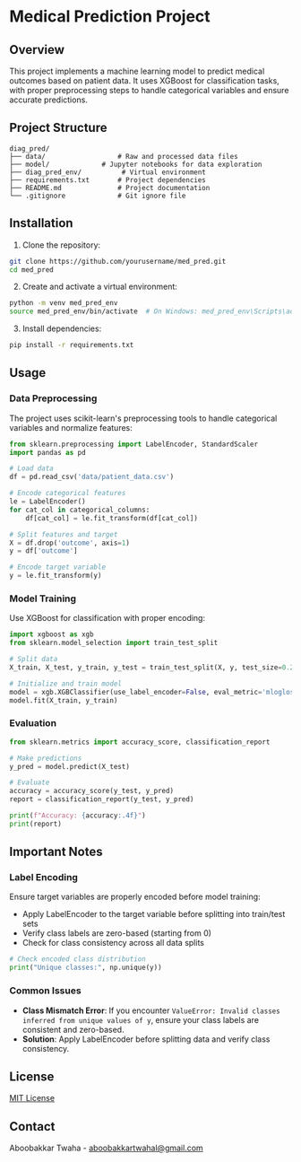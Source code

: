 # Medical Prediction Project

## Overview
This project implements a machine learning model to predict medical outcomes based on patient data. It uses XGBoost for classification tasks, with proper preprocessing steps to handle categorical variables and ensure accurate predictions.

## Project Structure
```
diag_pred/
├── data/                  # Raw and processed data files
├── model/             # Jupyter notebooks for data exploration
├── diag_pred_env/          # Virtual environment
├── requirements.txt       # Project dependencies
├── README.md              # Project documentation
└── .gitignore             # Git ignore file
```

## Installation

1. Clone the repository:
```bash
git clone https://github.com/yourusername/med_pred.git
cd med_pred
```

2. Create and activate a virtual environment:
```bash
python -m venv med_pred_env
source med_pred_env/bin/activate  # On Windows: med_pred_env\Scripts\activate
```

3. Install dependencies:
```bash
pip install -r requirements.txt
```

## Usage

### Data Preprocessing
The project uses scikit-learn's preprocessing tools to handle categorical variables and normalize features:

```python
from sklearn.preprocessing import LabelEncoder, StandardScaler
import pandas as pd

# Load data
df = pd.read_csv('data/patient_data.csv')

# Encode categorical features
le = LabelEncoder()
for cat_col in categorical_columns:
    df[cat_col] = le.fit_transform(df[cat_col])

# Split features and target
X = df.drop('outcome', axis=1)
y = df['outcome']

# Encode target variable
y = le.fit_transform(y)
```

### Model Training
Use XGBoost for classification with proper encoding:

```python
import xgboost as xgb
from sklearn.model_selection import train_test_split

# Split data
X_train, X_test, y_train, y_test = train_test_split(X, y, test_size=0.2, random_state=42)

# Initialize and train model
model = xgb.XGBClassifier(use_label_encoder=False, eval_metric='mlogloss')
model.fit(X_train, y_train)
```

### Evaluation
```python
from sklearn.metrics import accuracy_score, classification_report

# Make predictions
y_pred = model.predict(X_test)

# Evaluate
accuracy = accuracy_score(y_test, y_pred)
report = classification_report(y_test, y_pred)

print(f"Accuracy: {accuracy:.4f}")
print(report)
```

## Important Notes

### Label Encoding
Ensure target variables are properly encoded before model training:
- Apply LabelEncoder to the target variable before splitting into train/test sets
- Verify class labels are zero-based (starting from 0)
- Check for class consistency across all data splits

```python
# Check encoded class distribution
print("Unique classes:", np.unique(y))
```

### Common Issues
- **Class Mismatch Error**: If you encounter `ValueError: Invalid classes inferred from unique values of y`, ensure your class labels are consistent and zero-based.
- **Solution**: Apply LabelEncoder before splitting data and verify class consistency.

## License
[MIT License](LICENSE)

## Contact
Aboobakkar Twaha - aboobakkartwahal@gmail.com
